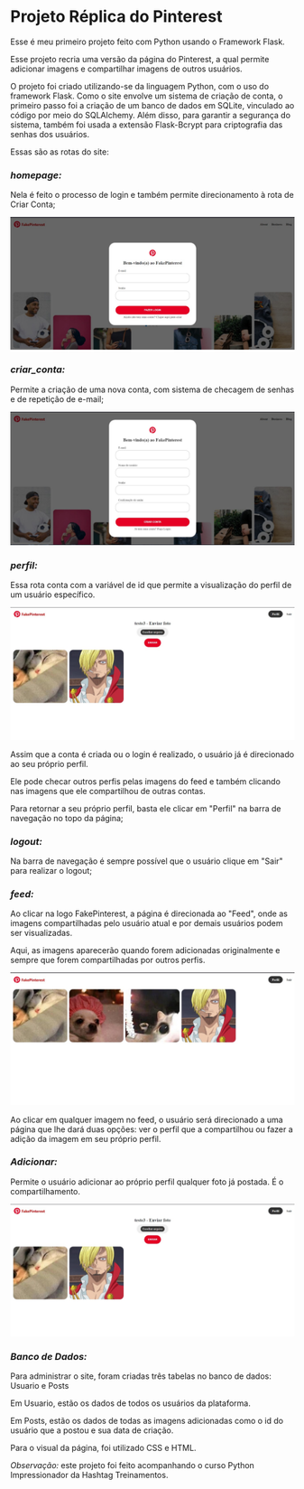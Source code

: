 # Projeto Réplica do Pinterest

Esse é meu primeiro projeto feito com Python usando o Framework Flask.

Esse projeto recria uma versão da página do Pinterest, a qual permite adicionar imagens e compartilhar imagens de outros usuários.

O projeto foi criado utilizando-se da linguagem Python, com o uso do framework Flask. Como o site envolve um sistema de criação de conta, o primeiro passo foi a criação de um banco de dados em SQLite, vinculado ao código por meio do SQLAlchemy. Além disso, para garantir a segurança do sistema, também foi usada a extensão Flask-Bcrypt para criptografia das senhas dos usuários.

Essas são as rotas do site:

### *homepage:*

Nela é feito o processo de login e também permite direcionamento à rota de Criar Conta;

![alt text](fotos_projeto/homepage.jpg)

### *criar_conta:*

Permite a criação de uma nova conta, com sistema de checagem de senhas e de repetição de e-mail;

![alt text](fotos_projeto/criarconta.jpg)

### *perfil:*

Essa rota conta com a variável de id que permite a visualização do perfil de um usuário específico.

![alt text](fotos_projeto/perfil_e_add_fotos.jpg)

Assim que a conta é criada ou o login é realizado, o usuário já é direcionado ao seu próprio perfil.

Ele pode checar outros perfis pelas imagens do feed e também clicando nas imagens que ele compartilhou de outras contas.

Para retornar a seu próprio perfil, basta ele clicar em "Perfil" na barra de navegação no topo da página;

### *logout:*

Na barra de navegação é sempre possível que o usuário clique em "Sair" para realizar o logout;

### *feed:*

Ao clicar na logo FakePinterest, a página é direcionada ao "Feed", onde as imagens compartilhadas pelo usuário atual e por demais usuários podem ser visualizadas.

Aqui, as imagens aparecerão quando forem adicionadas originalmente e sempre que forem compartilhadas por outros perfis.

![alt text](fotos_projeto/feed.jpg)

Ao clicar em qualquer imagem no feed, o usuário será direcionado a uma página que lhe dará duas opções: ver o perfil que a compartilhou ou fazer a adição da imagem em seu próprio perfil.

### *Adicionar:*

Permite o usuário adicionar ao próprio perfil qualquer foto já postada. É o compartilhamento.

![alt text](fotos_projeto/perfil_e_add_fotos.jpg)

### *Banco de Dados:*

Para administrar o site, foram criadas três tabelas no banco de dados: Usuario e Posts

Em Usuario, estão os dados de todos os usuários da plataforma.

Em Posts, estão os dados de todas as imagens adicionadas como o id do usuário que a postou e sua data de criação.

Para o visual da página, foi utilizado CSS e HTML.

*Observação:* este projeto foi feito acompanhando o curso Python Impressionador da Hashtag Treinamentos.